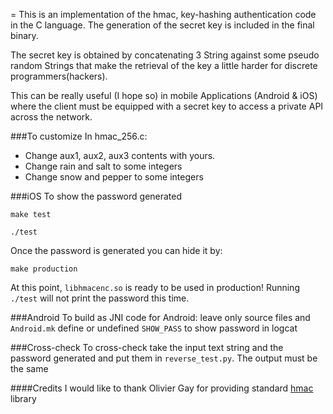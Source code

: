 =
This is an implementation of the hmac, key-hashing authentication code in the C language.
The generation of the secret key is included in the final binary. 

The secret key is obtained by concatenating 3 String against some pseudo random Strings that make the retrieval of the key a little harder for discrete programmers(hackers). 

This can be really useful (I hope so) in mobile Applications (Android & iOS) where the client must be equipped with a secret key to access a private API across the network.

###To customize
In hmac_256.c:
* Change aux1, aux2, aux3 contents with yours.
* Change rain and salt to some integers 
* Change snow and pepper to some integers 


###iOS
To show the password generated

`make test`

`./test`



Once the password is generated you can hide it by:

`make production`

At this point, `libhmacenc.so` is ready to be used in production! Running `./test` will not print the password this time.

###Android
To build as JNI code for Android:
leave only source files and `Android.mk` define or undefined `SHOW_PASS` to show password in logcat

###Cross-check
To cross-check take the input text string and the password generated and put them in
`reverse_test.py`. The output must be the same

####Credits
I would like to thank Olivier Gay for providing standard [hmac](https://github.com/ogay/hmac) library
